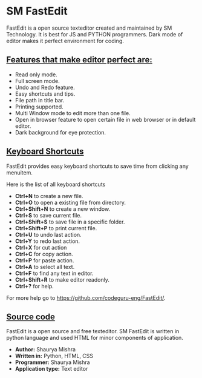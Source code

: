 <h1> SM FastEdit </h1>
        <p> FastEdit is a open source texteditor created and maintained by SM Technology. It is best for JS and PYTHON programmers. Dark mode of editor makes it perfect environment for coding.</p>
        <h2><u>Features that make editor perfect are:</u></h2>
        <ul>
            <li>Read only mode.</li>
            <li>Full screen mode.</li>
            <li>Undo and Redo feature.</li>
            <li>Easy shortcuts and tips.</li>
            <li>File path in title bar.</li>
            <li>Printing supported.</li>
            <li>Multi Window mode to edit more than one file.</li>
            <li>Open in browser feature to open certain file in web browser or in default editor.</li>
            <li>Dark background for eye protection.</li>
        </ul>
        <h2><u>Keyboard Shortcuts</u></h2>
        FastEdit provides easy keyboard shortcuts to save time from clicking any menuitem.
        <p>Here is the list of all keyboard shortcuts</p>
        <ul>
            <li><b>Ctrl+N</b> to create a new file.</li>
            <li><b>Ctrl+O</b> to open a existing file from directory.</li>
            <li><b>Ctrl+Shift+N</b> to create a new window.</li>
            <li><b>Ctrl+S</b> to save current file.</li>
            <li><b>Ctrl+Shift+S</b> to save file in a specific folder.</li>
            <li><b>Ctrl+Shift+P</b> to print current file.</li>
            <li><b>Ctrl+U</b> to undo last action.</li>
            <li><b>Ctrl+Y</b> to redo last action.</li>
            <li><b>Ctrl+X</b> for cut action</li>
            <li><b>Ctrl+C</b> for copy action.</li>
            <li><b>Ctrl+P</b> for paste action.</li>
            <li><b>Ctrl+A</b> to select all text.</li>
            <li><b>Ctrl+F</b> to find any text in editor.</li>
            <li><b>Ctrl+Shift+R</b> to make editor readonly.</li>
            <li><b>Ctrl+?</b> for help.</li>
        </ul>
        <p>For more help go to <a href="https://github.com/codeguru-eng/FastEdit/">https://github.com/codeguru-eng/FastEdit/</a>.</p>
        <p></p>
        <p></p>
        <h2><u>Source code</u></h2>
        <p>FastEdit is a open source and free texteditor. SM FastEdit is written in python language and used HTML for minor components of application.</p>
        <ul>    
            <li><b>Author:</b> Shaurya Mishra</li>
            <li><b>Written in:</b> Python, HTML, CSS</li>
            <li><b>Programmer:</b> Shaurya Mishra</li>
            <li><b>Application type:</b> Text editor</li>
        </ul>
